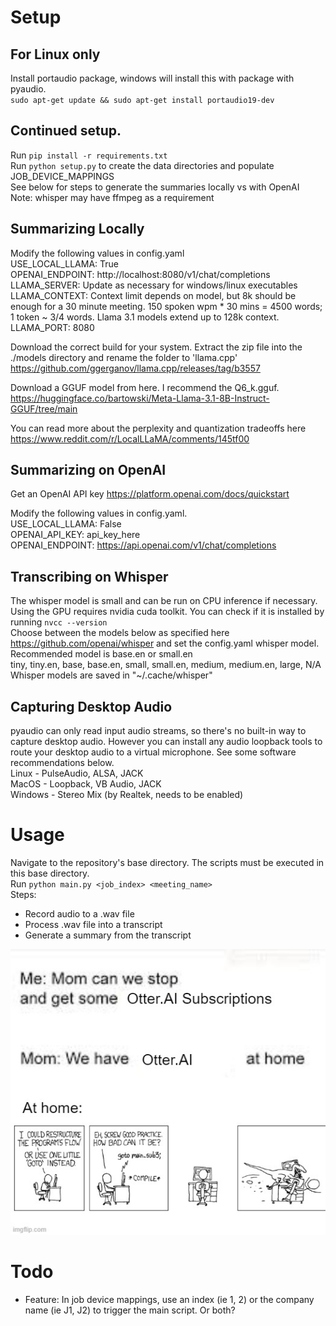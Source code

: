# Setup
## For Linux only
Install portaudio package, windows will install this with package with pyaudio.  
`sudo apt-get update && sudo apt-get install portaudio19-dev`  

## Continued setup.
Run `pip install -r requirements.txt`  
Run `python setup.py` to create the data directories and populate JOB_DEVICE_MAPPINGS  
See below for steps to generate the summaries locally vs with OpenAI  
Note: whisper may have ffmpeg as a requirement  

## Summarizing Locally
Modify the following values in config.yaml  
USE_LOCAL_LLAMA: True  
OPENAI_ENDPOINT: http://localhost:8080/v1/chat/completions  
LLAMA_SERVER: Update as necessary for windows/linux executables  
LLAMA_CONTEXT: Context limit depends on model, but 8k should be enough for a 30 minute meeting. 150 spoken wpm * 30 mins = 4500 words; 1 token ~ 3/4 words. Llama 3.1 models extend up to 128k context.  
LLAMA_PORT: 8080  

Download the correct build for your system. Extract the zip file into the ./models directory and rename the folder to 'llama.cpp'  
https://github.com/ggerganov/llama.cpp/releases/tag/b3557  

Download a GGUF model from here. I recommend the Q6_k.gguf.  
https://huggingface.co/bartowski/Meta-Llama-3.1-8B-Instruct-GGUF/tree/main  

You can read more about the perplexity and quantization tradeoffs here  
https://www.reddit.com/r/LocalLLaMA/comments/145tf00  

## Summarizing on OpenAI
Get an OpenAI API key https://platform.openai.com/docs/quickstart  

Modify the following values in config.yaml.  
USE_LOCAL_LLAMA: False  
OPENAI_API_KEY: api_key_here  
OPENAI_ENDPOINT: https://api.openai.com/v1/chat/completions  

## Transcribing on Whisper
The whisper model is small and can be run on CPU inference if necessary.  
Using the GPU requires nvidia cuda toolkit. You can check if it is installed by running `nvcc --version`  
Choose between the models below as specified here https://github.com/openai/whisper and set the config.yaml whisper model. Recommended model is base.en or small.en  
tiny, tiny.en, base, base.en, small, small.en, medium, medium.en, large, N/A  
Whisper models are saved in "~/.cache/whisper"  

## Capturing Desktop Audio
pyaudio can only read input audio streams, so there's no built-in way to capture desktop audio. However you can install any audio loopback tools to route your desktop audio to a virtual microphone. See some software recommendations below.  
Linux - PulseAudio, ALSA, JACK  
MacOS - Loopback, VB Audio, JACK  
Windows - Stereo Mix (by Realtek, needs to be enabled)  

# Usage
Navigate to the repository's base directory. The scripts must be executed in this base directory.  
Run `python main.py <job_index> <meeting_name>`  
Steps:  
- Record audio to a .wav file  
- Process .wav file into a transcript  
- Generate a summary from the transcript  

![I say budget otter.ai, but this repo is also not for the GPU poors](doc/repo-meme.jpg)

# Todo
- Feature: In job device mappings, use an index (ie 1, 2) or the company name (ie J1, J2) to trigger the main script. Or both?  
